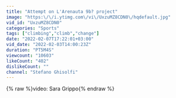 ```yaml
---
title: "Attempt on L'Arenauta 9b? project"
image: "https:\/\/i.ytimg.com\/vi\/UxzuMZ8CDN0\/hqdefault.jpg"
vid_id: "UxzuMZ8CDN0"
categories: "Sports"
tags: ["climbing","climb","change"]
date: "2022-02-07T17:22:01+03:00"
vid_date: "2022-02-03T14:00:23Z"
duration: "PT5M4S"
viewcount: "10603"
likeCount: "402"
dislikeCount: ""
channel: "Stefano Ghisolfi"
---
```

{% raw %}video: Sara Grippo{% endraw %}
